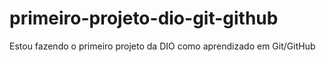 # primeiro-projeto-dio-git-github
Estou fazendo o primeiro projeto da DIO como aprendizado em Git/GitHub
